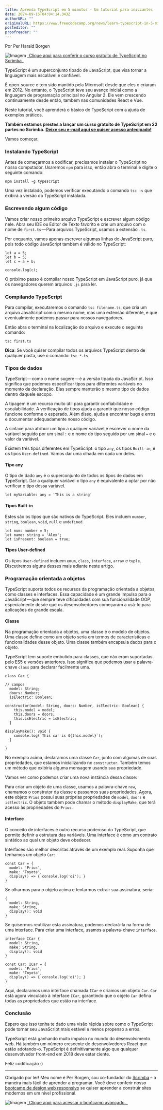 ```yaml
---
title: Aprenda TypeScript em 5 minutos - Um tutorial para iniciantes
date: 2024-09-15T04:04:14.343Z
authorURL: ""
originalURL: https://www.freecodecamp.org/news/learn-typescript-in-5-minutes-13eda868daeb/
posteditor: ""
proofreader: ""
---
```


Por Per Harald Borgen

<!-- more -->

![Imagem](https://www.freecodecamp.org/news/content/images/2019/06/Screenshot-2019-06-06-at-07.58.51.png) \_[Clique aqui para conferir o curso gratuito de TypeScript no Scrimba][1]\_

TypeScript é um superconjunto tipado de JavaScript, que visa tornar a linguagem mais escalável e confiável.

É open-source e tem sido mantido pela Microsoft desde que eles o criaram em 2012. No entanto, o TypeScript teve seu avanço inicial como a linguagem de programação principal no Angular 2. Ele vem crescendo continuamente desde então, também nas comunidades React e Vue.

Neste tutorial, você aprenderá o básico do TypeScript com a ajuda de exemplos práticos.

**Também estamos prestes a lançar um curso gratuito de TypeScript em 22 partes no Scrimba.** [**Deixe seu e-mail aqui se quiser acesso antecipado!**][2]

Vamos começar.

### Instalando TypeScript

Antes de começarmos a codificar, precisamos instalar o TypeScript no nosso computador. Usaremos `npm` para isso, então abra o terminal e digite o seguinte comando:

```
npm install -g typescript
```

Uma vez instalado, podemos verificar executando o comando `tsc -v` que exibirá a versão do TypeScript instalada.

### Escrevendo algum código

Vamos criar nosso primeiro arquivo TypeScript e escrever algum código nele. Abra seu IDE ou Editor de Texto favorito e crie um arquivo com o nome de `first.ts` — Para arquivos TypeScript, usamos a extensão `.ts`.

Por enquanto, vamos apenas escrever algumas linhas de JavaScript puro, pois todo código JavaScript também é válido no TypeScript:

```
let a = 5;  
let b = 5;  
let c = a + b;

console.log(c);
```

O próximo passo é compilar nosso TypeScript em JavaScript puro, já que os navegadores querem arquivos `.js` para ler.

### Compilando TypeScript

Para compilar, executaremos o comando `tsc filename.ts`, que cria um arquivo JavaScript com o mesmo nome, mas uma extensão diferente, e que eventualmente podemos passar para nossos navegadores.

Então abra o terminal na localização do arquivo e execute o seguinte comando:

```
tsc first.ts
```

**Dica**: Se você quiser compilar todos os arquivos TypeScript dentro de qualquer pasta, use o comando: `tsc *.ts`

### Tipos de dados

TypeScript — como o nome sugere — é a versão tipada do JavaScript. Isso significa que podemos especificar tipos para diferentes variáveis no momento da declaração. Elas sempre manterão o mesmo tipo de dados dentro daquele escopo.

A tipagem é um recurso muito útil para garantir confiabilidade e escalabilidade. A verificação de tipos ajuda a garantir que nosso código funcione conforme o esperado. Além disso, ajuda a encontrar bugs e erros e documentar adequadamente nosso código.

A sintaxe para atribuir um tipo a qualquer variável é escrever o nome da variável seguido por um sinal `:` e o nome do tipo seguido por um sinal `=` e o valor da variável.

Existem três tipos diferentes em TypeScript: o tipo `any`, os tipos `Built-in`, e os tipos `User-defined`. Vamos dar uma olhada em cada um deles.

#### Tipo any

O tipo de dado `any` é o superconjunto de todos os tipos de dados em TypeScript. Dar a qualquer variável o tipo `any` é equivalente a optar por não verificar o tipo dessa variável.

```
let myVariable: any = 'This is a string'
```

#### Tipos Built-in

Estes são os tipos que são nativos do TypeScript. Eles incluem `number`, `string`, `boolean`, `void`, `null` e `undefined`.

```
let num: number = 5;  
let name: string = 'Alex';  
let isPresent: boolean = true;
```

#### Tipos User-defined

Os tipos `User-defined` incluem `enum`, `class`, `interface`, `array` e `tuple`. Discutiremos alguns desses mais adiante neste artigo.

### Programação orientada a objetos

TypeScript suporta todos os recursos da programação orientada a objetos, como classes e interfaces. Essa capacidade é um grande impulso para o JavaScript — que sempre teve dificuldades com sua funcionalidade OOP, especialmente desde que os desenvolvedores começaram a usá-lo para aplicações de grande escala.

#### Classe

Na programação orientada a objetos, uma classe é o modelo de objetos. Uma classe define como um objeto seria em termos de características e funcionalidades desse objeto. Uma classe também encapsula dados para o objeto.

TypeScript tem suporte embutido para classes, que não eram suportadas pelo ES5 e versões anteriores. Isso significa que podemos usar a palavra-chave `class` para declarar facilmente uma.

```
class Car {

// campos  
  model: String;  
  doors: Number;  
  isElectric: Boolean;

constructor(model: String, doors: Number, isElectric: Boolean) {  
    this.model = model;  
    this.doors = doors;  
    this.isElectric = isElectric;  
  }

displayMake(): void {  
    console.log(`This car is ${this.model}`);  
  }

}
```

No exemplo acima, declaramos uma classe `Car`, junto com algumas de suas propriedades, que estamos inicializando no `constructor`. Também temos um método que exibiria alguma mensagem usando sua propriedade.

Vamos ver como podemos criar uma nova instância dessa classe:



Para criar um objeto de uma classe, usamos a palavra-chave `new`, chamamos o construtor da classe e passamos suas propriedades. Agora, este objeto `Prius` possui suas próprias propriedades de `model`, `doors` e `isElectric`. O objeto também pode chamar o método `displayMake`, que terá acesso às propriedades do `Prius`.

#### Interface

O conceito de interfaces é outro recurso poderoso do TypeScript, que permite definir a estrutura das variáveis. Uma interface é como um contrato sintático ao qual um objeto deve obedecer.

Interfaces são melhor descritas através de um exemplo real. Suponha que tenhamos um objeto `Car`:

```
const Car = {  
  model: 'Prius',  
  make: 'Toyota',  
  display() => { console.log('oi'); }  
}
```

Se olharmos para o objeto acima e tentarmos extrair sua assinatura, seria:

```
{  
  model: String,  
  make: String,  
  display(): void  
}
```

Se quisermos reutilizar esta assinatura, podemos declará-la na forma de uma interface. Para criar uma interface, usamos a palavra-chave `interface`.

```
interface ICar {  
  model: String,  
  make: String,  
  display(): void  
}

const Car: ICar = {  
  model: 'Prius',  
  make: 'Toyota',  
  display() => { console.log('oi'); }  
}
```

Aqui, declaramos uma interface chamada `ICar` e criamos um objeto `Car`. `Car` está agora vinculado à interface `ICar`, garantindo que o objeto `Car` defina todas as propriedades que estão na interface.

### Conclusão

Espero que isso tenha te dado uma visão rápida sobre como o TypeScript pode tornar seu JavaScript mais estável e menos propenso a erros.

TypeScript está ganhando muito impulso no mundo do desenvolvimento web. Há também um número crescente de desenvolvedores React que estão adotando-o. TypeScript é definitivamente algo que qualquer desenvolvedor front-end em 2018 deve estar ciente.

Feliz codificação :)

---

Obrigado por ler! Meu nome é Per Borgen, sou co-fundador do [Scrimba][3] – a maneira mais fácil de aprender a programar. Você deve conferir nosso [bootcamp de design web responsivo][4] se quiser aprender a construir sites modernos em um nível profissional.

![Imagem](https://www.freecodecamp.org/news/content/images/2019/08/bootcamp-banner.png) \_[Clique aqui para acessar o bootcamp avançado.][5]\_

[1]: https://scrimba.com/p/gintrototypescript?utm_source=freecodecamp.org&utm_medium=referral&utm_campaign=gintrototypescript_5_minute_article
[2]: http://eepurl.com/dyqJAj
[3]: https://scrimba.com?utm_source=freecodecamp.org&utm_medium=referral&utm_campaign=gintrototypescript_5_minute_article
[4]: https://scrimba.com/g/gresponsive?utm_source=freecodecamp.org&utm_medium=referral&utm_campaign=gintrototypescript_5_minute_article
[5]: https://scrimba.com/g/gresponsive?utm_source=freecodecamp.org&utm_medium=referral&utm_campaign=gintrototypescript_5_minute_article

